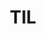 ---
# Featured tags need to have either the `list` or `grid` layout (PRO only).
layout: list
type: category
# The title of the tag's page.
title: TIL
# The name of the tag, used in a post's front matter (e.g. tags: [<slug>]).
slug: til
sidebar: true
order: 1

# (Optional) Write a short (~150 characters) description of this featured tag.
description: >
  매일 배운 것에 대해 "**꾸준히**" 작성하는 공간

# (Optional) You can disable grouping posts by date.
# no_groups: true

# Exclude this example category from the sitemap.
# DON'T USE THIS SETTING IN YOUR CATEGORIES!
image:
  path: /assets/img/new_logo.jpg
---